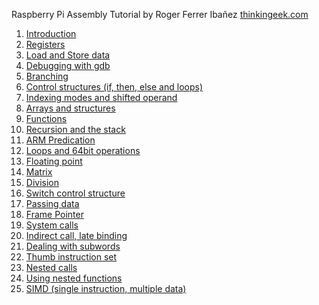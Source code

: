 Raspberry Pi Assembly Tutorial by Roger Ferrer Ibañez
[thinkingeek.com](http://thinkingeek.com/)
<ol>
  <li><a href=http://thinkingeek.com/2013/01/09/arm-assembler-raspberry-pi-chapter-1/>Introduction</a></li>
  <li><a href=http://thinkingeek.com/2013/01/10/arm-assembler-raspberry-pi-chapter-2/>Registers</a></li>
  <li><a href=http://thinkingeek.com/2013/01/11/arm-assembler-raspberry-pi-chapter-3/>Load and Store data</a></li>
  <li><a href=http://thinkingeek.com/2013/01/12/arm-assembler-raspberry-pi-chapter-4/>Debugging with gdb</a></li>
  <li><a href=http://thinkingeek.com/2013/01/19/arm-assembler-raspberry-pi-chapter-5/>Branching</a></li>
  <li><a href=http://thinkingeek.com/2013/01/20/arm-assembler-raspberry-pi-chapter-6/>Control structures (if, then, else and loops)</a></li>
  <li><a href=http://thinkingeek.com/2013/01/26/arm-assembler-raspberry-pi-chapter-7/>Indexing modes and shifted operand</a></li>
  <li><a href=http://thinkingeek.com/2013/01/27/arm-assembler-raspberry-pi-chapter-8/>Arrays and structures</a></li>
  <li><a href=http://thinkingeek.com/2013/02/02/arm-assembler-raspberry-pi-chapter-9/>Functions</a></li>
  <li><a href=http://thinkingeek.com/2013/02/07/arm-assembler-raspberry-pi-chapter-10/>Recursion and the stack</a></li>
  <li><a href=http://thinkingeek.com/2013/03/16/arm-assembler-raspberry-pi-chapter-11/>ARM Predication</a></li>
  <li><a href=http://thinkingeek.com/2013/03/28/arm-assembler-raspberry-pi-chapter-12/>Loops and 64bit operations</a></li>
  <li><a href=http://thinkingeek.com/2013/05/12/arm-assembler-raspberry-pi-chapter-13/>Floating point</a></li>
  <li><a href=http://thinkingeek.com/2013/05/12/arm-assembler-raspberry-pi-chapter-14/>Matrix</a></li>
  <li><a href=http://thinkingeek.com/2013/08/11/arm-assembler-raspberry-pi-chapter-15/>Division</a></li>
  <li><a href=http://thinkingeek.com/2013/08/23/arm-assembler-raspberry-pi-chapter-16/>Switch control structure</a></li>
  <li><a href=http://thinkingeek.com/2013/11/20/arm-assembler-raspberry-pi-chapter-17/>Passing data</a></li>
  <li><a href=http://thinkingeek.com/2014/05/11/arm-assembler-raspberry-pi-chapter-18/>Frame Pointer</a></li>
  <li><a href=http://thinkingeek.com/2014/05/24/arm-assembler-raspberry-pi-chapter-19/>System calls</a></li>
  <li><a href=http://thinkingeek.com/2014/08/20/arm-assembler-raspberry-pi-chapter-20/>Indirect call, late binding</a></li>
  <li><a href=http://thinkingeek.com/2014/08/23/arm-assembler-raspberry-pi-chapter-21/>Dealing with subwords</a></li>
  <li><a href=http://thinkingeek.com/2014/12/20/arm-assembler-raspberry-pi-chapter-22/>Thumb instruction set</a></li>
  <li><a href=http://thinkingeek.com/2015/01/02/arm-assembler-raspberry-pi-chapter-23/>Nested calls</a></li>
  <li><a href=http://thinkingeek.com/2015/01/09/arm-assembler-raspberry-pi-chapter-24/>Using nested functions</a></li>
  <li><a href=http://thinkingeek.com/2015/07/04/arm-assembler-raspberry-pi-chapter-25/>SIMD (single instruction, multiple data)</a></li>
</ol>
